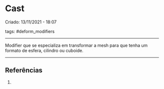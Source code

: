 # Cast
Criado: 13/11/2021 - 18:07

tags: #deform_modifiers

---

Modifier que se especializa em transformar a mesh para que tenha um formato de esfera, cilindro ou cuboide.

---
## Referências
1.